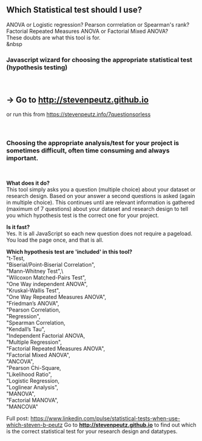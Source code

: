 ## Which Statistical test should I use? ##

ANOVA or Logistic regression? Pearson corrrelation or Spearman's rank? Factorial Repeated Measures ANOVA or
Factorial Mixed ANOVA? \
These doubts are what this tool is for.<br />
&nbsp
### Javascript wizard for choosing the appropriate statistical test (hypothesis testing) ###
&nbsp;
## -> Go to http://stevenpeutz.github.io ##
or run this from https://stevenpeutz.info/7questionsorless <br />
<br /> &nbsp; <br />

### Choosing the appropriate analysis/test for your project is sometimes difficult, often time consuming and always important.

<br />


**What does it do?**\
This tool simply asks you a question (multiple choice) about your dataset or research design. Based on your answer a second questions is asked (again in multiple choice). This continues until are relevant information is gathered (maximum of 7 questions) about your dataset and research design to tell you which hypothesis test is the correct one for your project. 

**Is it fast?**  
Yes. It is all JavaScript so each new question does not require a pageload. You load the page once, and that is all.

**Which hypothesis test are 'included' in this tool?**\
"t-Test,\
"Biserial/Point-Biserial Correlation",\
"Mann-Whitney Test",\  
"Wilcoxon Matched-Pairs Test",\
"One Way independent ANOVA",\
"Kruskal-Wallis Test",\
"One Way Repeated Measures ANOVA",\
"Friedman’s ANOVA",\
"Pearson Correlation,\
"Regression",\
"Spearman Correlation,\
"Kendall’s Tau",\
"Independent Factorial ANOVA,\
"Multiple Regression",\
"Factorial Repeated Measures ANOVA",\
"Factorial Mixed ANOVA",\
"ANCOVA",\
"Pearson Chi-Square,\
"Likelihood Ratio",\
"Logistic Regression,\
"Loglinear Analysis",\
"MANOVA",\
"Factorial MANOVA",\
"MANCOVA"

Full post: https://www.linkedin.com/pulse/statistical-tests-when-use-which-steven-b-peutz
Go to **http://stevenpeutz.github.io** to find out which is the correct statistical test for your research design and datatypes.
